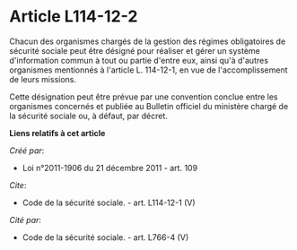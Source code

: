 # Article L114-12-2

Chacun des organismes chargés de la gestion des régimes obligatoires de sécurité sociale peut être désigné pour réaliser et
gérer un système d'information commun à tout ou partie d'entre eux, ainsi qu'à d'autres organismes mentionnés à l'article L.
114-12-1, en vue de l'accomplissement de leurs missions. 

Cette désignation peut être prévue par une convention conclue entre les organismes concernés et publiée au Bulletin officiel
du ministère chargé de la sécurité sociale ou, à défaut, par décret.

**Liens relatifs à cet article**

_Créé par_:

  - Loi n°2011-1906 du 21 décembre 2011 - art. 109

_Cite_:

  - Code de la sécurité sociale. - art. L114-12-1 (V)

_Cité par_:

  - Code de la sécurité sociale. - art. L766-4 (V)
